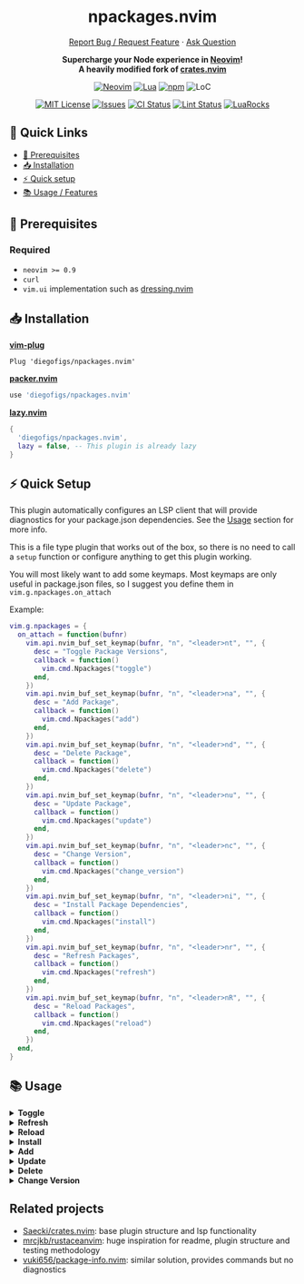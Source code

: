 <!-- markdownlint-disable -->
<div align="center">
  <h1>npackages.nvim</h1>
  <p align="center">
    <a href="https://github.com/diegofigs/npackages.nvim/issues/new">Report Bug / Request Feature</a>
    ·
    <a href="https://github.com/diegofigs/npackages.nvim/discussions/new?category=q-a">Ask Question</a>
  </p>
  <p>
    <strong>
      Supercharge your Node experience in <a href="https://neovim.io/">Neovim</a>!<br />
      A heavily modified fork of <a href="https://github.com/Saecki/crates.nvim">crates.nvim</a><br />
    </strong>
  </p>

[![Neovim][neovim-shield]][neovim-url]
[![Lua][lua-shield]][lua-url]
[![npm][npm-shield]][npm-url]
![LoC][loc-shield]

[![MIT License][license-shield]][license-url]
[![Issues][issues-shield]][issues-url]
[![CI Status][ci-shield]][ci-url]
[![Lint Status][lint-shield]][lint-url]
[![LuaRocks][luarocks-shield]][luarocks-url]

</div>
	
<!-- markdownlint-restore -->

## :link: Quick Links

- [:pencil: Prerequisites](#pencil-prerequisites)
- [:inbox_tray: Installation](#inbox_tray-installation)
- [:zap: Quick setup](#zap-quick-setup)
- [:books: Usage / Features](#books-usage)

## :pencil: Prerequisites

### Required

- `neovim >= 0.9`
- `curl`
- `vim.ui` implementation such as [dressing.nvim](https://github.com/stevearc/dressing.nvim)

## :inbox_tray: Installation

[**vim-plug**](https://github.com/junegunn/vim-plug)

```vim
Plug 'diegofigs/npackages.nvim'
```

[**packer.nvim**](https://github.com/wbthomason/packer.nvim)

```lua
use 'diegofigs/npackages.nvim'
```

[**lazy.nvim**](https://github.com/folke/lazy.nvim)

```lua
{
  'diegofigs/npackages.nvim',
  lazy = false, -- This plugin is already lazy
}
```

## :zap: Quick Setup

This plugin automatically configures an LSP client
that will provide diagnostics for your package.json dependencies.
See the [Usage](#books-usage) section for more info.

This is a file type plugin that works out of the box,
so there is no need to call a `setup` function or configure anything
to get this plugin working.

You will most likely want to add some keymaps.
Most keymaps are only useful in package.json files,
so I suggest you define them in `vim.g.npackages.on_attach`

Example:

```lua
vim.g.npackages = {
  on_attach = function(bufnr)
    vim.api.nvim_buf_set_keymap(bufnr, "n", "<leader>nt", "", {
      desc = "Toggle Package Versions",
      callback = function()
        vim.cmd.Npackages("toggle")
      end,
    })
    vim.api.nvim_buf_set_keymap(bufnr, "n", "<leader>na", "", {
      desc = "Add Package",
      callback = function()
        vim.cmd.Npackages("add")
      end,
    })
    vim.api.nvim_buf_set_keymap(bufnr, "n", "<leader>nd", "", {
      desc = "Delete Package",
      callback = function()
        vim.cmd.Npackages("delete")
      end,
    })
    vim.api.nvim_buf_set_keymap(bufnr, "n", "<leader>nu", "", {
      desc = "Update Package",
      callback = function()
        vim.cmd.Npackages("update")
      end,
    })
    vim.api.nvim_buf_set_keymap(bufnr, "n", "<leader>nc", "", {
      desc = "Change Version",
      callback = function()
        vim.cmd.Npackages("change_version")
      end,
    })
    vim.api.nvim_buf_set_keymap(bufnr, "n", "<leader>ni", "", {
      desc = "Install Package Dependencies",
      callback = function()
        vim.cmd.Npackages("install")
      end,
    })
    vim.api.nvim_buf_set_keymap(bufnr, "n", "<leader>nr", "", {
      desc = "Refresh Packages",
      callback = function()
        vim.cmd.Npackages("refresh")
      end,
    })
    vim.api.nvim_buf_set_keymap(bufnr, "n", "<leader>nR", "", {
      desc = "Reload Packages",
      callback = function()
        vim.cmd.Npackages("reload")
      end,
    })
  end,
}
```

## :books: Usage

<!-- markdownlint-disable -->
<details>
  <summary>
	<b>Toggle</b>
  </summary>

- `toggle` toggles diagnostics on/off

```vim
:Npackages toggle
```

```lua
vim.cmd.Npackages('toggle')
```

</details>

<details>
  <summary>
	<b>Refresh</b>
  </summary>

- `refresh` diagnostics by fetching `package.json` dependencies whose cache time has expired

```vim
:Npackages refresh
```

```lua
vim.cmd.Npackages('refresh')
```

</details>

<details>
  <summary>
	<b>Reload</b>
  </summary>

- `reload` refreshes diagnostics and force fetches `package.json` dependencies

```vim
:Npackages reload
```

```lua
vim.cmd.Npackages('reload')
```

</details>

<details>
  <summary>
	<b>Install</b>
  </summary>

- `install` runs `npm|yarn|pnpm install`

```vim
:Npackages install
```

```lua
vim.cmd.Npackages('install')
```

</details>

<details>
  <summary>
	<b>Add</b>
  </summary>

- `add` prompts user for dependency type, package name, version
  and runs `npm|yarn|pnpm add [-D] <package>@<version>`

```vim
:Npackages add
```

```lua
vim.cmd.Npackages('add')
```

</details>

<details>
  <summary>
	<b>Update</b>
  </summary>

- `update` runs for package under cursor `npm|yarn|pnpm install <package>@latest`

```vim
:Npackages update
```

```lua
vim.cmd.Npackages('update')
```

</details>

<details>
  <summary>
	<b>Delete</b>
  </summary>

- `delete` runs for package under cursor `npm|yarn|pnpm remove <package>`

```vim
:Npackages delete
```

```lua
vim.cmd.Npackages('delete')
```

</details>

<details>
  <summary>
	<b>Change Version</b>
  </summary>

- `change_version` prompts user for new version for package under cursor
  and runs `npm|yarn|pnpm install <package>@<version>`

```vim
:Npackages change_version
```

```lua
vim.cmd.Npackages('change_version')
```

</details>
<!-- markdownlint-restore -->

## Related projects

- [Saecki/crates.nvim](https://github.com/Saecki/crates.nvim): base plugin structure
  and lsp functionality
- [mrcjkb/rustaceanvim](https://github.com/mrcjkb/rustaceanvim): huge inspiration
  for readme, plugin structure and testing methodology
- [vuki656/package-info.nvim](https://github.com/vuki656/package-info.nvim):
  similar solution, provides commands but no diagnostics

<!-- markdownlint-disable -->

[neovim-shield]: https://img.shields.io/badge/NeoVim-%2357A143.svg?&style=for-the-badge&logo=neovim&logoColor=white
[neovim-url]: https://neovim.io/
[lua-shield]: https://img.shields.io/badge/lua-%232C2D72.svg?style=for-the-badge&logo=lua&logoColor=white
[lua-url]: https://www.lua.org/
[npm-shield]: https://img.shields.io/badge/npm-CC3534?style=for-the-badge&logo=npm&logoColor=white
[npm-url]: https://www.npmjs.com/
[issues-shield]: https://img.shields.io/github/issues/diegofigs/npackages.nvim.svg?style=for-the-badge
[issues-url]: https://github.com/diegofigs/npackages.nvim/issues
[license-shield]: https://img.shields.io/github/license/diegofigs/npackages.nvim.svg?style=for-the-badge
[license-url]: https://github.com/diegofigs/npackages.nvim/blob/main/LICENSE
[ci-shield]: https://img.shields.io/github/actions/workflow/status/diegofigs/npackages.nvim/ci.yml?style=for-the-badge&label=CI
[ci-url]: https://github.com/diegofigs/npackages.nvim/actions/workflows/ci.yml
[lint-shield]: https://img.shields.io/github/actions/workflow/status/diegofigs/npackages.nvim/lint.yml?style=for-the-badge&label=Lint
[lint-url]: https://github.com/diegofigs/npackages.nvim/actions/workflows/lint.yml
[luarocks-shield]: https://img.shields.io/luarocks/v/diegofigs/npackages.nvim?logo=lua&color=purple&style=for-the-badge
[luarocks-url]: https://luarocks.org/modules/diegofigs/npackages.nvim
[loc-shield]: https://tokei.rs/b1/github/diegofigs/npackages.nvim?category=code&style=for-the-badge
